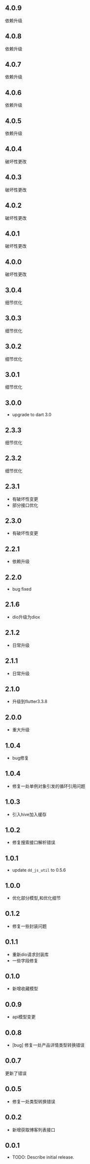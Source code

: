 ## 4.0.9

依赖升级

## 4.0.8

依赖升级

## 4.0.7

依赖升级

## 4.0.6

依赖升级


## 4.0.5

依赖升级

## 4.0.4

破坏性更改

## 4.0.3

破坏性更改

## 4.0.2

破坏性更改

## 4.0.1

破坏性更改

## 4.0.0

破坏性更改

## 3.0.4

细节优化

## 3.0.3

细节优化

## 3.0.2

细节优化

## 3.0.1


细节优化


## 3.0.0

* upgrade to dart 3.0


## 2.3.3

细节优化

## 2.3.2

细节优化

## 2.3.1

* 有破坏性变更
* 部分接口优化

## 2.3.0

* 有破坏性变更

## 2.2.1

* 依赖升级

## 2.2.0

* bug fixed

## 2.1.6

* dio升级为diox

## 2.1.2

* 日常升级

## 2.1.1

* 日常升级

## 2.1.0

* 升级到flutter3.3.8

## 2.0.0

* 重大升级

## 1.0.4

* bug修复

## 1.0.4

* 修复一处单例对象引发的循环引用问题

## 1.0.3

* 引入hive加入缓存

## 1.0.2

* 修复搜索接口解析错误

## 1.0.1

* update `dd_js_util` to 0.5.6

## 1.0.0

* 优化部分模型,和优化细节

## 0.1.2

* 修复一些封装问题

## 0.1.1

* 重新dio请求封装库
* 一些字段修复

## 0.1.0

* 新增收藏模型

## 0.0.9

* api模型变更

## 0.0.8
* [bug] 修复一处产品详情类型转换错误

## 0.0.7
更新了错误

## 0.0.5
* 修复一处类型转换错误

## 0.0.2

- 新增获取博客列表接口

## 0.0.1

- TODO: Describe initial release.
